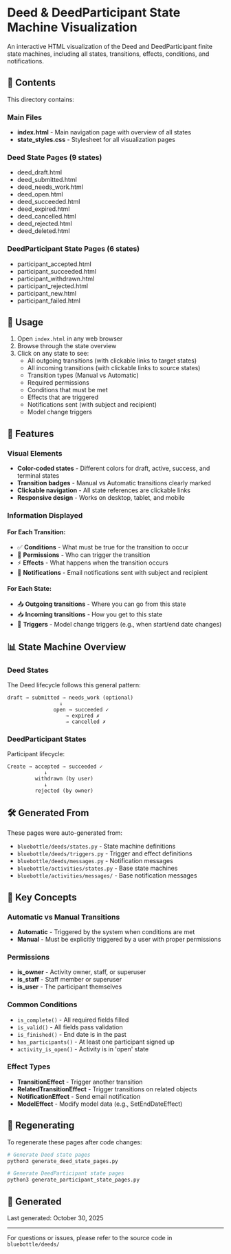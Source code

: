# Deed & DeedParticipant State Machine Visualization

An interactive HTML visualization of the Deed and DeedParticipant finite state machines, including all states, transitions, effects, conditions, and notifications.

## 📁 Contents

This directory contains:

### Main Files
- **index.html** - Main navigation page with overview of all states
- **state_styles.css** - Stylesheet for all visualization pages

### Deed State Pages (9 states)
- deed_draft.html
- deed_submitted.html
- deed_needs_work.html
- deed_open.html
- deed_succeeded.html
- deed_expired.html
- deed_cancelled.html
- deed_rejected.html
- deed_deleted.html

### DeedParticipant State Pages (6 states)
- participant_accepted.html
- participant_succeeded.html
- participant_withdrawn.html
- participant_rejected.html
- participant_new.html
- participant_failed.html

## 🚀 Usage

1. Open `index.html` in any web browser
2. Browse through the state overview
3. Click on any state to see:
   - All outgoing transitions (with clickable links to target states)
   - All incoming transitions (with clickable links to source states)
   - Transition types (Manual vs Automatic)
   - Required permissions
   - Conditions that must be met
   - Effects that are triggered
   - Notifications sent (with subject and recipient)
   - Model change triggers

## 🎨 Features

### Visual Elements
- **Color-coded states** - Different colors for draft, active, success, and terminal states
- **Transition badges** - Manual vs Automatic transitions clearly marked
- **Clickable navigation** - All state references are clickable links
- **Responsive design** - Works on desktop, tablet, and mobile

### Information Displayed

#### For Each Transition:
- ✅ **Conditions** - What must be true for the transition to occur
- 🔐 **Permissions** - Who can trigger the transition
- ⚡ **Effects** - What happens when the transition occurs
- 📧 **Notifications** - Email notifications sent with subject and recipient

#### For Each State:
- 📤 **Outgoing transitions** - Where you can go from this state
- 📥 **Incoming transitions** - How you get to this state
- 🎯 **Triggers** - Model change triggers (e.g., when start/end date changes)

## 📊 State Machine Overview

### Deed States
The Deed lifecycle follows this general pattern:
```
draft → submitted → needs_work (optional)
                 ↓
               open → succeeded ✓
                   → expired ✗
                   → cancelled ✗
```

### DeedParticipant States
Participant lifecycle:
```
Create → accepted → succeeded ✓
            ↓
         withdrawn (by user)
            ↓
         rejected (by owner)
```

## 🛠️ Generated From

These pages were auto-generated from:
- `bluebottle/deeds/states.py` - State machine definitions
- `bluebottle/deeds/triggers.py` - Trigger and effect definitions
- `bluebottle/deeds/messages.py` - Notification messages
- `bluebottle/activities/states.py` - Base state machines
- `bluebottle/activities/messages/` - Base notification messages

## 📝 Key Concepts

### Automatic vs Manual Transitions
- **Automatic** - Triggered by the system when conditions are met
- **Manual** - Must be explicitly triggered by a user with proper permissions

### Permissions
- **is_owner** - Activity owner, staff, or superuser
- **is_staff** - Staff member or superuser
- **is_user** - The participant themselves

### Common Conditions
- `is_complete()` - All required fields filled
- `is_valid()` - All fields pass validation
- `is_finished()` - End date is in the past
- `has_participants()` - At least one participant signed up
- `activity_is_open()` - Activity is in 'open' state

### Effect Types
- **TransitionEffect** - Trigger another transition
- **RelatedTransitionEffect** - Trigger transitions on related objects
- **NotificationEffect** - Send email notification
- **ModelEffect** - Modify model data (e.g., SetEndDateEffect)

## 🔄 Regenerating

To regenerate these pages after code changes:

```bash
# Generate Deed state pages
python3 generate_deed_state_pages.py

# Generate DeedParticipant state pages
python3 generate_participant_state_pages.py
```

## 📅 Generated

Last generated: October 30, 2025

---

For questions or issues, please refer to the source code in `bluebottle/deeds/`

